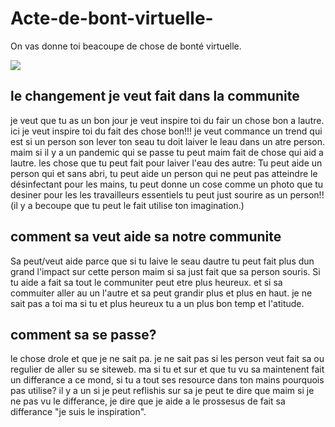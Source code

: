 # Acte-de-bont-virtuelle-
On vas donne toi beacoupe de chose de bonté virtuelle.  

<img src="https://cdn2.iconfinder.com/data/icons/kitchen-utencils-2/48/74-512.png"/> 

## le changement je veut fait dans la communite 
je veut que tu as un bon jour je veut inspire toi du fair un chose bon a lautre. ici je veut inspire toi du fait des chose bon!!!
je veut commance un trend qui est si un person son lever ton seau tu doit laiver le leau dans un atre person. maim si il y a un pandemic qui se passe tu peut maim fait de chose qui aid a lautre. les chose que tu peut fait pour laiver l'eau des autre: Tu peut aide un person qui et sans abri, tu peut aide un person qui ne peut pas atteindre le désinfectant pour les mains, tu peut donne un cose comme un photo que tu desiner pour les les travailleurs essentiels tu peut just sourire as un person!!(il y a becoupe que tu peut le fait utilise ton imagination.)

## comment sa veut aide sa notre communite 

Sa peut/veut aide parce que si tu laive le seau dautre tu peut fait plus dun grand l'impact sur cette person maim si sa just fait que sa person souris. Si tu aide a fait sa tout le communiter peut etre plus heureux. et si sa commuiter aller au un l'autre et sa peut grandir plus et plus en haut. je ne sait pas a toi ma si tu et plus heureux tu a un plus bon temp et l'atitude. 

## comment sa se passe?

le chose drole et que je ne sait pa. je ne sait pas si les person veut fait sa ou regulier de aller su se siteweb. ma si tu et sur et que tu vu sa maintenent fait un differance a ce mond, si tu a tout ses resource dans ton mains pourquois pas utilise? il y a un si je peut reflishis sur sa je peut te dire que maim si je ne pas vu le differance, je dire que je aide a le prossesus de fait sa differance "je suis le inspiration".

